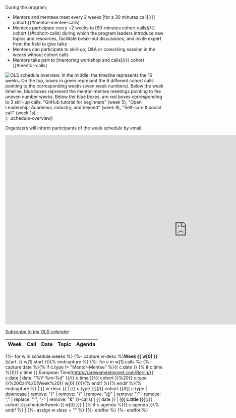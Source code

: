 During the program,

- Mentors and mentees meet every 2 weeks [for a 30 minutes call](/{{ cohort }}#mentor-mentee-calls)
- Mentees participate every ~2 weeks to [90-minutes cohort calls](/{{ cohort }}#cohort-calls) during which the program leaders introduce new topics and resources, facilitate break-out discussions, and invite expert from the field to give talks
- Mentees can participate to skill-up, Q&A or coworking session in the weeks without cohort calls
- Mentors take part to [mentoring workshop and calls](/{{ cohort }}#mentor-calls)

![OLS schedule overview. In the middle, the timeline represents the 16 weeks. On the top, boxes in green represent the 8 different cohort calls pointing to the corresponding weeks (even week numbers). Below the week timeline, blue boxes represent the mentor-mentee meetings pointing to the uneven number weeks. Below the blue boxes, are red boxes corresponding to 3 skill-up calls: "GitHub tutorial for beginners" (week 5), "Open Leadership: Academia, industry, and beyond" (week 9), "Self-care & social call" (week 1s)](/images/schedule.png){: .schedule-overview}

Organizers will inform participants of the week schedule by email.

<iframe src="https://calendar.google.com/calendar/embed?height=400&amp;wkst=1&amp;bgcolor=%23ffffff&amp;ctz=Europe%2FParis&amp;src=b3BlbmxpZmVzY2lAZ21haWwuY29t&amp;color=%23EF6C00&amp;mode=AGENDA&amp;showNav=0&amp;showTitle=0&amp;showPrint=0&amp;showTabs=1&amp;showCalendars=0" style="border-width:0" width="1152" height="600" frameborder="0" scrolling="no"></iframe>

[<i class="fas fa-calendar-plus"></i> *Subscribe to the OLS calendar*](https://calendar.google.com/calendar?cid=b3BlbmxpZmVzY2lAZ21haWwuY29t)

<!-- Any modification of the content should be done in the _data/ols-X-schedule.yaml file -->

| Week | Call | Date | Topic | Agenda |
|------|------|------|-------|--------|
{%- for w in schedule.weeks %}
{%- capture w-desc %}**Week {{ w[0] }}** (start. {{ w[1].start }}){% endcapture %}
{%- for c in w[1].calls %}
{%- capture date %}{% if c.type != "Mentor-Mentee" %}{{ c.date }} {% if c.time %}([{{ c.time }} European Time](https://arewemeetingyet.com/Berlin/{{ c.date | date: "%Y-%m-%d" }}/{{ c.time }}/{{ cohort }}%20{{ c.type }}%20Call%20(Week%20{{ w[0] }}))){% endif %}{% endif %}{% endcapture %}
| {{ w-desc }} | [{{ c.type }}](/{{ cohort }}#{{ c.type | downcase | remove: "(" | remove: ")" | remove: "@" | remove: ":" | remove: "," | replace: " ", "-" | remove: "&"  }}-calls) | {{ date }} | [**{{ c.title }}**](/{{ cohort }}/schedule#week-{{ w[0] }}) | {% if c.agenda %}{{ c.agenda }}{% endif %} |
{%- assign w-desc = "" %}
{%- endfor %} 
{%- endfor %} 

<script type="application/ld+json" >
{
  "@context": "https://schema.org",
  "@id": "{{ site.url }}/{{ cohort }}/schedule",
  "@type": "Course",
  "dct:conformsTo": "https://bioschemas.org/profiles/Course/0.9-DRAFT-2020_12_08",
  "description":"{{site.description}}" ,
    "hasCourseInstance": [
        {% for w in schedule.weeks %}
        {%- for c in w[1].calls %}
        {% if c.type != "Mentor-Mentee" %}
        | {{ w-desc }} | {{ c.type }} | {{ date }} | [{{ c.title }}]|{{c.duration}}| {% if c.agenda %}{{ c.agenda }}{% endif %} |
       
    {
      "@context": "https://schema.org",
      "@type": "CourseInstance",
      "dct:conformsTo": "https://bioschemas.org/profiles/CourseInstance/0.8-DRAFT-2020_10_06",
      "courseMode": ["online", "synchronous"],
      "startDate" : "{{c.date}}",
      "endDate" :"{{c.date}}",
      "duration": "{{c.duration}}",
      "name" : "{{c.title}}"
    }
 {%- endfor %} 
{%- endfor %}
  ],

  "keywords": "OLS, Working Open, Cohorts",
  "name": "Cohorts Call for {{cohort}}"
}
</script >

